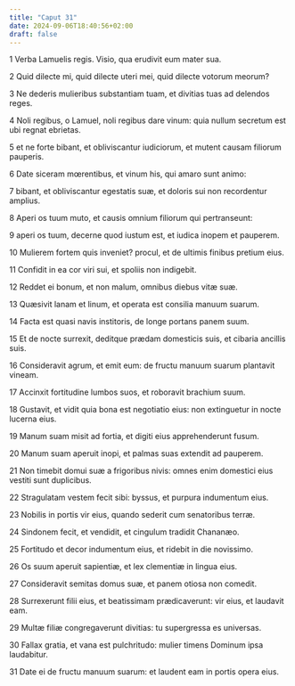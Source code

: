 ```yaml
---
title: "Caput 31"
date: 2024-09-06T18:40:56+02:00
draft: false
---
```




1 Verba Lamuelis regis. Visio, qua erudivit eum mater sua.

2 Quid dilecte mi, quid dilecte uteri mei, quid dilecte votorum meorum?

3 Ne dederis mulieribus substantiam tuam, et divitias tuas ad delendos reges.

4 Noli regibus, o Lamuel, noli regibus dare vinum: quia nullum secretum est ubi regnat ebrietas.

5 et ne forte bibant, et obliviscantur iudiciorum, et mutent causam filiorum pauperis.

6 Date siceram mœrentibus, et vinum his, qui amaro sunt animo:

7 bibant, et obliviscantur egestatis suæ, et doloris sui non recordentur amplius.

8 Aperi os tuum muto, et causis omnium filiorum qui pertranseunt:

9 aperi os tuum, decerne quod iustum est, et iudica inopem et pauperem.

10 Mulierem fortem quis inveniet? procul, et de ultimis finibus pretium eius.

11 Confidit in ea cor viri sui, et spoliis non indigebit.

12 Reddet ei bonum, et non malum, omnibus diebus vitæ suæ.

13 Quæsivit lanam et linum, et operata est consilia manuum suarum.

14 Facta est quasi navis institoris, de longe portans panem suum.

15 Et de nocte surrexit, deditque prædam domesticis suis, et cibaria ancillis suis.

16 Consideravit agrum, et emit eum: de fructu manuum suarum plantavit vineam.

17 Accinxit fortitudine lumbos suos, et roboravit brachium suum.

18 Gustavit, et vidit quia bona est negotiatio eius: non extinguetur in nocte lucerna eius.

19 Manum suam misit ad fortia, et digiti eius apprehenderunt fusum.

20 Manum suam aperuit inopi, et palmas suas extendit ad pauperem.

21 Non timebit domui suæ a frigoribus nivis: omnes enim domestici eius vestiti sunt duplicibus.

22 Stragulatam vestem fecit sibi: byssus, et purpura indumentum eius.

23 Nobilis in portis vir eius, quando sederit cum senatoribus terræ.

24 Sindonem fecit, et vendidit, et cingulum tradidit Chananæo.

25 Fortitudo et decor indumentum eius, et ridebit in die novissimo.

26 Os suum aperuit sapientiæ, et lex clementiæ in lingua eius.

27 Consideravit semitas domus suæ, et panem otiosa non comedit.

28 Surrexerunt filii eius, et beatissimam prædicaverunt: vir eius, et laudavit eam.

29 Multæ filiæ congregaverunt divitias: tu supergressa es universas.

30 Fallax gratia, et vana est pulchritudo: mulier timens Dominum ipsa laudabitur.

31 Date ei de fructu manuum suarum: et laudent eam in portis opera eius.

